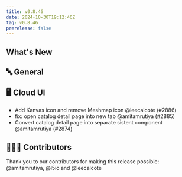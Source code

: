 ```yaml
---
title: v0.8.46
date: 2024-10-30T19:12:46Z
tag: v0.8.46
prerelease: false
---
```


## What's New
## 🔤 General
## 🖥 Cloud UI

- Add Kanvas icon and remove Meshmap icon @leecalcote (#2886)
- fix: open catalog detail page into new tab @amitamrutiya (#2885)
- Convert catalog detail page into separate sistent component @amitamrutiya (#2874)

## 👨🏽‍💻 Contributors

Thank you to our contributors for making this release possible:
@amitamrutiya, @l5io and @leecalcote

